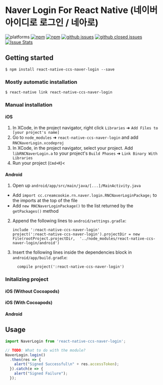 
# Naver Login For React Native  (네이버 아이디로 로그인 / 네아로)

![platforms](https://img.shields.io/badge/platforms-Android%20%7C%20iOS-brightgreen.svg?style=flat-square&colorB=191A17)
[![npm](https://img.shields.io/npm/v/react-native-ccs-naver-login.svg?style=flat-square)](https://www.npmjs.com/package/react-native-ccs-naver-login)
[![npm](https://img.shields.io/npm/dm/react-native-ccs-naver-login.svg?style=flat-square&colorB=007ec6)](https://www.npmjs.com/package/react-native-ccs-naver-login)
[![github issues](https://img.shields.io/github/issues/creamcookie/react-native-naver-login.svg?style=flat-square)](https://github.com/creamcookie/react-native-naver-login/issues)
[![github closed issues](https://img.shields.io/github/issues-closed/creamcookie/react-native-naver-login.svg?style=flat-square&colorB=44cc11)](https://github.com/creamcookie/react-native-naver-login/issues?q=is%3Aissue+is%3Aclosed)
[![Issue Stats](https://img.shields.io/issuestats/i/github/creamcookie/react-native-naver-login.svg?style=flat-square&colorB=44cc11)](http://github.com/creamcookie/react-native-naver-login/issues)

## Getting started

`$ npm install react-native-ccs-naver-login --save`

### Mostly automatic installation

`$ react-native link react-native-ccs-naver-login`

### Manual installation


#### iOS

1. In XCode, in the project navigator, right click `Libraries` ➜ `Add Files to [your project's name]`
2. Go to `node_modules` ➜ `react-native-ccs-naver-login` and add `RNCNaverLogin.xcodeproj`
3. In XCode, in the project navigator, select your project. Add `libRNCNaverLogin.a` to your project's `Build Phases` ➜ `Link Binary With Libraries`
4. Run your project (`Cmd+R`)<

#### Android

1. Open up `android/app/src/main/java/[...]/MainActivity.java`
  - Add `import cc.creamcookie.rn.naver.login.RNCNaverLoginPackage;` to the imports at the top of the file
  - Add `new RNCNaverLoginPackage()` to the list returned by the `getPackages()` method
2. Append the following lines to `android/settings.gradle`:
  	```
  	include ':react-native-ccs-naver-login'
  	project(':react-native-ccs-naver-login').projectDir = new File(rootProject.projectDir, 	'../node_modules/react-native-ccs-naver-login/android')
  	```
3. Insert the following lines inside the dependencies block in `android/app/build.gradle`:
  	```
      compile project(':react-native-ccs-naver-login')
  	```
    

### Initalizing project


#### iOS (Without Cocoapods)



#### iOS (With Cocoapods)


#### Android



## Usage
```javascript
import NaverLogin from 'react-native-ccs-naver-login';

// TODO: What to do with the module?
NaverLogin.login()
  .then(res => {
    alert("Signed Successful\n" + res.accessToken);
  }).catch(e => {
    alert("Signed Failure");
  });
```
  
